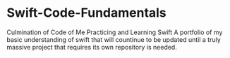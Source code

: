 # Swift-Code-Fundamentals
Culmination of Code of Me Practicing and Learning Swift
A portfolio of my basic understanding of swift that will countinue to be updated until a truly massive project that requires its own repository is needed.